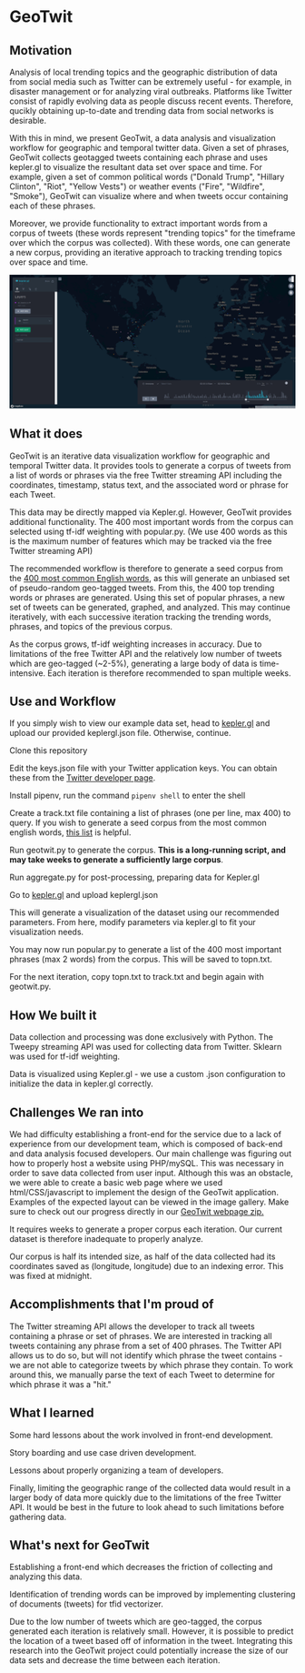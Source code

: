 # GeoTwit

## Motivation

Analysis of local trending topics and the geographic distribution of data from social media such as Twitter can be extremely useful - for example, in disaster management or for analyzing viral outbreaks. Platforms like Twitter consist of rapidly evolving data as people discuss recent events. Therefore, qucikly obtaining up-to-date and trending data from social networks is desirable.

With this in mind, we present GeoTwit, a data analysis and visualization workflow for geographic and temporal twitter data. Given a set of phrases, GeoTwit collects geotagged tweets containing each phrase and uses kepler.gl to visualize the resultant data set over space and time. For example, given a set of common political words ("Donald Trump", "Hillary Clinton", "Riot", "Yellow Vests") or weather events ("Fire", "Wildfire", "Smoke"), GeoTwit can visualize where and when tweets occur containing each of these phrases.

Moreover, we provide functionality to extract important words from a corpus of tweets (these words represent "trending topics" for the timeframe over which the corpus was collected). With these words, one can generate a new corpus, providing an iterative approach to tracking trending topics over space and time.

![Kepler.gl visualization](screenshot.png)

## What it does

GeoTwit is an iterative data visualization workflow for geographic and temporal Twitter data. It provides tools to generate a corpus of tweets from a list of words or phrases via the free Twitter streaming API including the coordinates, timestamp, status text, and the associated word or phrase for each Tweet.

This data may be directly mapped via Kepler.gl. However, GeoTwit provides additional functionality. The 400 most important words from the corpus can selected using tf-idf weighting with popular.py. (We use 400 words as this is the maximum number of features which may be tracked via the free Twitter streaming API)

The recommended workflow is therefore to generate a seed corpus from the [400 most common English words](https://gist.github.com/deekayen/4148741), as this will generate an unbiased set of pseudo-random geo-tagged tweets. From this, the 400 top trending words or phrases are generated. Using this set of popular phrases, a new set of tweets can be generated, graphed, and analyzed. This may continue iteratively, with each successive iteration tracking the trending words, phrases, and topics of the previous corpus.

As the corpus grows, tf-idf weighting increases in accuracy. Due to limitations of the free Twitter API and the relatively low number of tweets which are geo-tagged (~2-5%), generating a large body of data is time-intensive. Each iteration is therefore recommended to span multiple weeks.

## Use and Workflow

If you simply wish to view our example data set, head to [kepler.gl](http://kepler.gl/demo) and upload our provided keplergl.json file. Otherwise, continue.

Clone this repository

Edit the keys.json file with your Twitter application keys. You can obtain these from the [Twitter developer page](https://developer.twitter.com/content/developer-twitter/en.html).

Install pipenv, run the command  `pipenv shell` to enter the shell

Create a track.txt file containing a list of phrases (one per line, max 400) to query. If you wish to generate a seed corpus from the most common english words, [this list](https://gist.github.com/deekayen/4148741) is helpful.

Run geotwit.py to generate the corpus. **This is a long-running script, and may take weeks to generate a sufficiently large corpus**.

Run aggregate.py for post-processing, preparing data for Kepler.gl

Go to [kepler.gl](http://kepler.gl/demo) and upload keplergl.json

This will generate a visualization of the dataset using our recommended parameters. From here, modify parameters via kepler.gl to fit your visualization needs.

You may now run popular.py to generate a list of the 400 most important phrases (max 2 words) from the corpus. This will be saved to topn.txt.

For the next iteration, copy topn.txt to track.txt and begin again with geotwit.py.

## How We built it

Data collection and processing was done exclusively with Python. The Tweepy streaming API was used for collecting data from Twitter. Sklearn was used for tf-idf weighting.

Data is visualized using Kepler.gl - we use a custom .json configuration to initialize the data in kepler.gl correctly.

## Challenges We ran into

We had difficulty establishing a front-end for the service due to a lack of experience from our development team, which is composed of back-end and data analysis focused developers. Our main challenge was figuring out how to properly host a website using PHP/mySQL. This was necessary in order to save data collected from user input. Although this was an obstacle, we were able to create a basic web page where we used html/CSS/javascript to implement the design of the GeoTwit application. Examples of the expected layout can be viewed in the image gallery. Make sure to check out our progress directly in our [GeoTwit webpage zip.](https://github.com/jalberse/geotwit/blob/master/GeoTwit-webpage.zip)

It requires weeks to generate a proper corpus each iteration. Our current dataset is therefore inadequate to properly analyze.

Our corpus is half its intended size, as half of the data collected had its coordinates saved as (longitude, longitude) due to an indexing error. This was fixed at midnight.

## Accomplishments that I'm proud of

The Twitter streaming API allows the developer to track all tweets containing a phrase or set of phrases. We are interested in tracking all tweets containing any phrase from a set of 400 phrases. The Twitter API allows us to do so, but will not identify which phrase the tweet contains - we are not able to categorize tweets by which phrase they contain. To work around this, we manually parse the text of each Tweet to determine for which phrase it was a "hit."

## What I learned

Some hard lessons about the work involved in front-end development.

Story boarding and use case driven development.

Lessons about properly organizing a team of developers.

Finally, limiting the geographic range of the collected data would result in a larger body of data more quickly due to the limitations of the free Twitter API. It would be best in the future to look ahead to such limitations before gathering data.

## What's next for GeoTwit

Establishing a front-end which decreases the friction of collecting and analyzing this data.

Identification of trending words can be improved by implementing clustering of documents (tweets) for tfid vectorizer.

Due to the low number of tweets which are geo-tagged, the corpus generated each iteration is relatively small. However, it is possible to predict the location of a tweet based off of information in the tweet. Integrating this research into the GeoTwit project could potentially increase the size of our data sets and decrease the time between each iteration.
